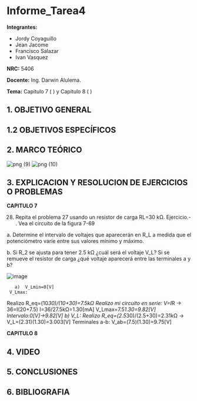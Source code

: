 # Informe_Tarea4
**Integrantes:**
- Jordy Coyaguillo
- Jean Jacome
- Francisco Salazar
- Ivan Vasquez



 **NRC:** 5406
 
 **Docente:** Ing. Darwin Alulema.
 
 **Tema:** Capitulo 7 ( ) y Capitulo 8 ( )
 
 ## 1. OBJETIVO GENERAL
 



 ## 1.2 OBJETIVOS ESPECÍFICOS
 



 ## 2. MARCO TEÓRICO 
 

![png (9)](https://user-images.githubusercontent.com/85137954/125520694-2e7aeaa5-b805-47dd-85c0-2f57ab340656.png)
![png (10)](https://user-images.githubusercontent.com/85137954/125537929-a08e9253-6eef-49e5-bb88-304a78221b96.png)


 
 ## 3. EXPLICACION Y RESOLUCION DE EJERCICIOS O PROBLEMAS 
 
 **CAPITULO 7**
 
 28. Repita el problema 27 usando un resistor de carga RL=30 kΩ.
Ejercicio.- . Vea el circuito de la figura 7-69

 a.  Determine el intervalo de voltajes que aparecerán en R_L a medida que el potenciómetro varíe entre sus valores mínimo y máximo. 

b. Si R_2 se ajusta para tener 2.5 kΩ ¿cuál será el voltaje V_L? Si se remueve el resistor de carga ¿qué voltaje aparecerá entre las terminales a y b?

![image](https://user-images.githubusercontent.com/85137954/125555670-f14d0a38-9af2-4efb-a634-955278d27420.png)

       a)  V_Lmin=0[V]              
     V_Lmax:  
Realizo R_eq=(10*30)/(10+30)=7.5kΩ
Realizo mi circuito en serie:  V=I*R →   36=I(20+7.5)
I=36/27.5kΩ=1.30[mA]
V_Lmax=7.5*1.30=9.82[V]
Intervalo:0[V]→9.82[V]
b)  V_L:  Realizo R_eq=(2.5*30)/(2.5+30)=2.31kΩ    →   V_L=(2.31)(1.30)=3.003[V] 
Terminales a-b:  V_ab=(7.5)(1.30)=9.75[V]

 

 **CAPITULO 8**
 
 


## 4. VIDEO



## 5. CONCLUSIONES



## 6. BIBLIOGRAFIA

